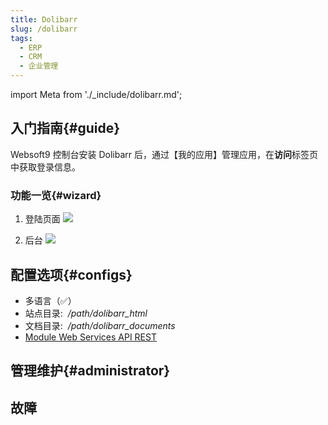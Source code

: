 ```yaml
---
title: Dolibarr
slug: /dolibarr
tags:
  - ERP
  - CRM
  - 企业管理
---
```


import Meta from './_include/dolibarr.md';

<Meta name="meta" />

## 入门指南{#guide}

Websoft9 控制台安装 Dolibarr 后，通过【我的应用】管理应用，在**访问**标签页中获取登录信息。  

### 功能一览{#wizard}

1. 登陆页面
   ![](https://libs.websoft9.com/Websoft9/DocsPicture/zh/dolibarr/dolibarr-init1-websoft9.png)

2. 后台
  ![](https://libs.websoft9.com/Websoft9/DocsPicture/zh/dolibarr/dolibarr-backend-websoft9.png)

## 配置选项{#configs}

- 多语言（✅）
- 站点目录:  */path/dolibarr_html*  
- 文档目录:  */path/dolibarr_documents*  
- [Module Web Services API REST](https://wiki.dolibarr.org/index.php?title=Module_Web_Services_API_REST_(developer))

## 管理维护{#administrator}

## 故障